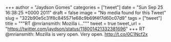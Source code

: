 
+++
author = "Jaydson Gomes"
categories = ["tweet"]
date = "Sun Sep 25 16:38:25 +0000 2011"
draft = false
image = "No media found for this Tweet"
slug = "322b90e5c31f8c845571e68c9b69f4f7d60c07d9"
tags = ["tweet"]
title = """RT @mriansmith: Mozilla i..."""
tweet = true
tweet_url = "https://twitter.com/jaydson/status/118001421332381696"
+++
RT @mriansmith: Mozilla is very open. Very open. http://t.co/0C1Ncf2x
